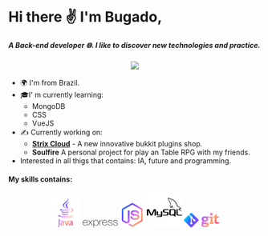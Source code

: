 # Hi there ✌ I'm Bugado,
##### A Back-end developer 🌐. I like to discover new technologies and practice.
<p align="center">
<img src= "https://github-readme-stats.vercel.app/api?username=bug4do&show_icons=true">
</p>

- 🌍 I'm from Brazil.
- 🎓I' m currently learning:
	- MongoDB
	- CSS
	- VueJS
- ✍ Currently working on:
	- [**Strix Cloud**](https://strixcloud.com.br "Strix Cloud") - A new innovative bukkit plugins shop.
	- **Soulfire** A personal project for play an Table RPG with my friends.
- Interested in all thigs that contains: IA, future and programming.
#### My skills contains:

<p align="center">
	<img src="https://github.com/bug4do/bug4do/raw/main/java.png" height=60>	<img src="https://github.com/bug4do/bug4do/raw/main/express.png" width=70>	<img src="https://github.com/bug4do/bug4do/raw/main/nodejs.png" height=50>	<img src="https://github.com/bug4do/bug4do/raw/main/mysql.png" height=70>	<img src="https://github.com/bug4do/bug4do/raw/main/git.png" width=70>
</p>
